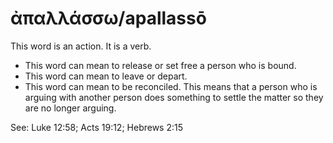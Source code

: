 # ἀπαλλάσσω/apallassō

This word is an action. It is a verb.

* This word can mean to release or set free a person who is bound.
* This word can mean to leave or depart.
* This word can mean to be reconciled. This means that a person who is arguing with another person does something to settle the matter so they are no longer arguing.

See: Luke 12:58; Acts 19:12; Hebrews 2:15 
